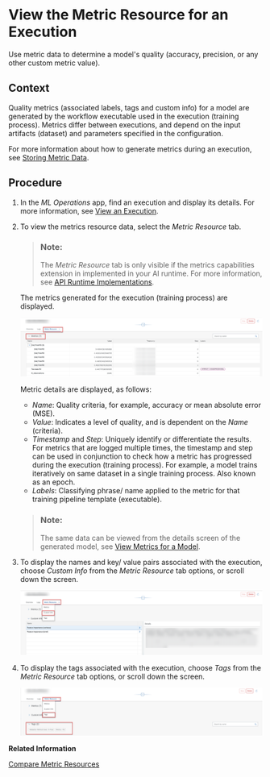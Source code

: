 <!-- loiod85dd44d24044c7c9d66bbf0b2bbd52b -->

# View the Metric Resource for an Execution

Use metric data to determine a model's quality \(accuracy, precision, or any other custom metric value\).



## Context

Quality metrics \(associated labels, tags and custom info\) for a model are generated by the workflow executable used in the execution \(training process\). Metrics differ between executions, and depend on the input artifacts \(dataset\) and parameters specified in the configuration.

For more information about how to generate metrics during an execution, see [Storing Metric Data](https://help.sap.com/viewer/2d6c5984063c40a59eda62f4a9135bee/CLOUD/en-US/ab04f048da444d13bae08214c9d40e12.html).



## Procedure

1.  In the *ML Operations* app, find an execution and display its details. For more information, see [View an Execution](view-an-execution-33bae6d.md).

2.  To view the metrics resource data, select the *Metric Resource* tab.

    > ### Note:  
    > The *Metric Resource* tab is only visible if the metrics capabilities extension in implemented in your AI runtime. For more information, see [API Runtime Implementations](https://help.sap.com/docs/sap-ai-core/sap-ai-core-service-guide/about-ai-api).

    The metrics generated for the execution \(training process\) are displayed.

    ![Overview of the metric resource tab, with key features highlighted.](images/Image_AIL_FE_AlL_MLOps_Ex_Metric_Resource_eb60a3a.png)

    Metric details are displayed, as follows:

    -   *Name*: Quality criteria, for example, accuracy or mean absolute error \(MSE\).
    -   *Value*: Indicates a level of quality, and is dependent on the *Name* \(criteria\).
    -   *Timestamp* and *Step*: Uniquely identify or differentiate the results. For metrics that are logged multiple times, the timestamp and step can be used in conjunction to check how a metric has progressed during the execution \(training process\). For example, a model trains iteratively on same dataset in a single training process. Also known as an epoch.
    -   *Labels*: Classifying phrase/ name applied to the metric for that training pipeline template \(executable\).

    > ### Note:  
    > The same data can be viewed from the details screen of the generated model, see [View Metrics for a Model](view-metrics-for-a-model-354931f.md).

3.  To display the names and key/ value pairs associated with the execution, choose *Custom Info* from the *Metric Resource* tab options, or scroll down the screen.

    ![Metric resource tab options with custom info highlighted.](images/Image_AIL_FE_AlL_MLOps_Ex_Metric_Resource_Custom_86381f4.png)

4.  To display the tags associated with the execution, choose *Tags* from the *Metric Resource* tab options, or scroll down the screen.

    ![Metric resource tab options with tags highlighted.](images/Image_AIL_FE_AlL_MLOps_Ex_Metric_Resource_Tags_05f055b.png)


**Related Information**  


[Compare Metric Resources](compare-metric-resources-0050ba2.md "You compare metrics resources for executions to determine which configuration parameters result in optimum results.")

